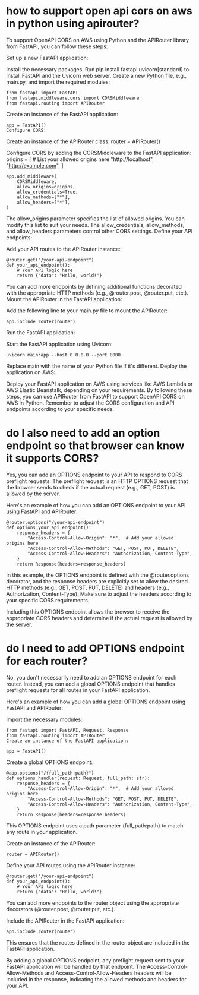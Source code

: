 # how to support open api cors on aws in python using  apirouter?

To support OpenAPI CORS on AWS using Python and the APIRouter library from FastAPI, you can follow these steps:

Set up a new FastAPI application:

Install the necessary packages. Run pip install fastapi uvicorn[standard] to install FastAPI and the Uvicorn web server.
Create a new Python file, e.g., main.py, and import the required modules:

    from fastapi import FastAPI
    from fastapi.middleware.cors import CORSMiddleware
    from fastapi.routing import APIRouter

Create an instance of the FastAPI application:

    app = FastAPI()
    Configure CORS:

Create an instance of the APIRouter class:
    router = APIRouter()

Configure CORS by adding the CORSMiddleware to the FastAPI application:
    origins = [
        # List your allowed origins here
        "http://localhost",
        "http://example.com",
    ]

    app.add_middleware(
        CORSMiddleware,
        allow_origins=origins,
        allow_credentials=True,
        allow_methods=["*"],
        allow_headers=["*"],
    )
The allow_origins parameter specifies the list of allowed origins. You can modify this list to suit your needs. The allow_credentials, allow_methods, and allow_headers parameters control other CORS settings.
Define your API endpoints:

Add your API routes to the APIRouter instance:

    @router.get("/your-api-endpoint")
    def your_api_endpoint():
        # Your API logic here
        return {"data": "Hello, world!"}

You can add more endpoints by defining additional functions decorated with the appropriate HTTP methods (e.g., @router.post, @router.put, etc.).
Mount the APIRouter in the FastAPI application:

Add the following line to your main.py file to mount the APIRouter:

    app.include_router(router)

Run the FastAPI application:

Start the FastAPI application using Uvicorn:

    uvicorn main:app --host 0.0.0.0 --port 8000

Replace main with the name of your Python file if it's different.
Deploy the application on AWS:

Deploy your FastAPI application on AWS using services like AWS Lambda or AWS Elastic Beanstalk, depending on your requirements.
By following these steps, you can use APIRouter from FastAPI to support OpenAPI CORS on AWS in Python. Remember to adjust the CORS configuration and API endpoints according to your specific needs.

# do I also need to add an option endpoint so that browser can know it supports CORS?
Yes, you can add an OPTIONS endpoint to your API to respond to CORS preflight requests. The preflight request is an HTTP OPTIONS request that the browser sends to check if the actual request (e.g., GET, POST) is allowed by the server.

Here's an example of how you can add an OPTIONS endpoint to your API using FastAPI and APIRouter:

    @router.options("/your-api-endpoint")
    def options_your_api_endpoint():
        response_headers = {
            "Access-Control-Allow-Origin": "*",  # Add your allowed origins here
            "Access-Control-Allow-Methods": "GET, POST, PUT, DELETE",
            "Access-Control-Allow-Headers": "Authorization, Content-Type",
        }
        return Response(headers=response_headers)
        
In this example, the OPTIONS endpoint is defined with the @router.options decorator, and the response headers are explicitly set to allow the desired HTTP methods (e.g., GET, POST, PUT, DELETE) and headers (e.g., Authorization, Content-Type). Make sure to adjust the headers according to your specific CORS requirements.

Including this OPTIONS endpoint allows the browser to receive the appropriate CORS headers and determine if the actual request is allowed by the server.

# do I need to add OPTIONS endpoint for each router?

No, you don't necessarily need to add an OPTIONS endpoint for each router. Instead, you can add a global OPTIONS endpoint that handles preflight requests for all routes in your FastAPI application.

Here's an example of how you can add a global OPTIONS endpoint using FastAPI and APIRouter:

Import the necessary modules:

    from fastapi import FastAPI, Request, Response
    from fastapi.routing import APIRouter
    Create an instance of the FastAPI application:

    app = FastAPI()

Create a global OPTIONS endpoint:

    @app.options("/{full_path:path}")
    def options_handler(request: Request, full_path: str):
        response_headers = {
            "Access-Control-Allow-Origin": "*",  # Add your allowed origins here
            "Access-Control-Allow-Methods": "GET, POST, PUT, DELETE",
            "Access-Control-Allow-Headers": "Authorization, Content-Type",
        }
        return Response(headers=response_headers)
    
This OPTIONS endpoint uses a path parameter {full_path:path} to match any route in your application.

Create an instance of the APIRouter:

    router = APIRouter()
    
Define your API routes using the APIRouter instance:

    @router.get("/your-api-endpoint")
    def your_api_endpoint():
        # Your API logic here
        return {"data": "Hello, world!"}
    
You can add more endpoints to the router object using the appropriate decorators (@router.post, @router.put, etc.).

Include the APIRouter in the FastAPI application:

    app.include_router(router)
        
This ensures that the routes defined in the router object are included in the FastAPI application.

By adding a global OPTIONS endpoint, any preflight request sent to your FastAPI application will be handled by that endpoint. The Access-Control-Allow-Methods and Access-Control-Allow-Headers headers will be included in the response, indicating the allowed methods and headers for your API.
